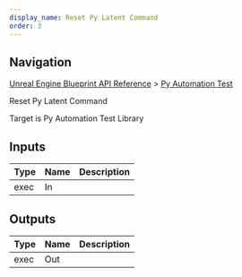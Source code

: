 ```yaml
---
display_name: Reset Py Latent Command
order: 3
---
```

## Navigation

[Unreal Engine Blueprint API Reference](https://dev.epicgames.com/documentation/en-us/unreal-engine/BlueprintAPI) > [Py Automation Test](https://dev.epicgames.com/documentation/en-us/unreal-engine/BlueprintAPI/PyAutomationTest)

Reset Py Latent Command

Target is Py Automation Test Library

## Inputs

| Type | Name | Description |
| --- | --- | --- |
| exec | In |  |

## Outputs

| Type | Name | Description |
| --- | --- | --- |
| exec | Out |  |
